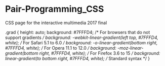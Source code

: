 # Pair-Programming_CSS
CSS page for the interactive multimedia 2017 final

.grad {
    height: auto;
  background: #7FFFD4; /* For browsers that do not support gradients */
  background: -webkit-linear-gradient(left top, #7FFFD4, white); /* For Safari 5.1 to 6.0 */
  background: -o-linear-gradient(bottom right, #7FFFD4, white); /* For Opera 11.1 to 12.0 */
  background: -moz-linear-gradient(bottom right, #7FFFD4, white); /* For Firefox 3.6 to 15 */
  background: linear-gradient(to bottom right, #7FFFD4, white); /* Standard syntax */
} 
